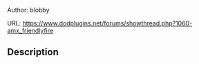 Author: blobby

URL: https://www.dodplugins.net/forums/showthread.php?1060-amx_friendlyfire

## Description

